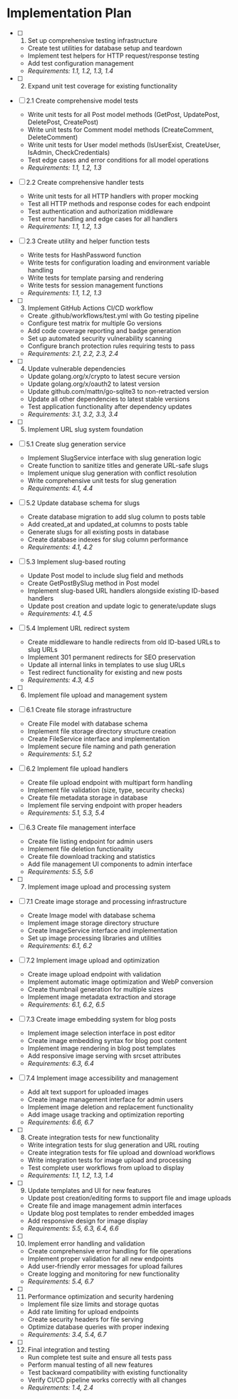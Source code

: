 # Implementation Plan

- [ ] 1. Set up comprehensive testing infrastructure
  - Create test utilities for database setup and teardown
  - Implement test helpers for HTTP request/response testing
  - Add test configuration management
  - _Requirements: 1.1, 1.2, 1.3, 1.4_

- [ ] 2. Expand unit test coverage for existing functionality
- [ ] 2.1 Create comprehensive model tests
  - Write unit tests for all Post model methods (GetPost, UpdatePost, DeletePost, CreatePost)
  - Write unit tests for Comment model methods (CreateComment, DeleteComment)
  - Write unit tests for User model methods (IsUserExist, CreateUser, IsAdmin, CheckCredentials)
  - Test edge cases and error conditions for all model operations
  - _Requirements: 1.1, 1.2, 1.3_

- [ ] 2.2 Create comprehensive handler tests
  - Write unit tests for all HTTP handlers with proper mocking
  - Test all HTTP methods and response codes for each endpoint
  - Test authentication and authorization middleware
  - Test error handling and edge cases for all handlers
  - _Requirements: 1.1, 1.2, 1.3_

- [ ] 2.3 Create utility and helper function tests
  - Write tests for HashPassword function
  - Write tests for configuration loading and environment variable handling
  - Write tests for template parsing and rendering
  - Write tests for session management functions
  - _Requirements: 1.1, 1.2, 1.3_

- [ ] 3. Implement GitHub Actions CI/CD workflow
  - Create .github/workflows/test.yml with Go testing pipeline
  - Configure test matrix for multiple Go versions
  - Add code coverage reporting and badge generation
  - Set up automated security vulnerability scanning
  - Configure branch protection rules requiring tests to pass
  - _Requirements: 2.1, 2.2, 2.3, 2.4_

- [ ] 4. Update vulnerable dependencies
  - Update golang.org/x/crypto to latest secure version
  - Update golang.org/x/oauth2 to latest version
  - Update github.com/mattn/go-sqlite3 to non-retracted version
  - Update all other dependencies to latest stable versions
  - Test application functionality after dependency updates
  - _Requirements: 3.1, 3.2, 3.3, 3.4_

- [ ] 5. Implement URL slug system foundation
- [ ] 5.1 Create slug generation service
  - Implement SlugService interface with slug generation logic
  - Create function to sanitize titles and generate URL-safe slugs
  - Implement unique slug generation with conflict resolution
  - Write comprehensive unit tests for slug generation
  - _Requirements: 4.1, 4.4_

- [ ] 5.2 Update database schema for slugs
  - Create database migration to add slug column to posts table
  - Add created_at and updated_at columns to posts table
  - Generate slugs for all existing posts in database
  - Create database indexes for slug column performance
  - _Requirements: 4.1, 4.2_

- [ ] 5.3 Implement slug-based routing
  - Update Post model to include slug field and methods
  - Create GetPostBySlug method in Post model
  - Implement slug-based URL handlers alongside existing ID-based handlers
  - Update post creation and update logic to generate/update slugs
  - _Requirements: 4.1, 4.5_

- [ ] 5.4 Implement URL redirect system
  - Create middleware to handle redirects from old ID-based URLs to slug URLs
  - Implement 301 permanent redirects for SEO preservation
  - Update all internal links in templates to use slug URLs
  - Test redirect functionality for existing and new posts
  - _Requirements: 4.3, 4.5_

- [ ] 6. Implement file upload and management system
- [ ] 6.1 Create file storage infrastructure
  - Create File model with database schema
  - Implement file storage directory structure creation
  - Create FileService interface and implementation
  - Implement secure file naming and path generation
  - _Requirements: 5.1, 5.2_

- [ ] 6.2 Implement file upload handlers
  - Create file upload endpoint with multipart form handling
  - Implement file validation (size, type, security checks)
  - Create file metadata storage in database
  - Implement file serving endpoint with proper headers
  - _Requirements: 5.1, 5.3, 5.4_

- [ ] 6.3 Create file management interface
  - Create file listing endpoint for admin users
  - Implement file deletion functionality
  - Create file download tracking and statistics
  - Add file management UI components to admin interface
  - _Requirements: 5.5, 5.6_

- [ ] 7. Implement image upload and processing system
- [ ] 7.1 Create image storage and processing infrastructure
  - Create Image model with database schema
  - Implement image storage directory structure
  - Create ImageService interface and implementation
  - Set up image processing libraries and utilities
  - _Requirements: 6.1, 6.2_

- [ ] 7.2 Implement image upload and optimization
  - Create image upload endpoint with validation
  - Implement automatic image optimization and WebP conversion
  - Create thumbnail generation for multiple sizes
  - Implement image metadata extraction and storage
  - _Requirements: 6.1, 6.2, 6.5_

- [ ] 7.3 Create image embedding system for blog posts
  - Implement image selection interface in post editor
  - Create image embedding syntax for blog post content
  - Implement image rendering in blog post templates
  - Add responsive image serving with srcset attributes
  - _Requirements: 6.3, 6.4_

- [ ] 7.4 Implement image accessibility and management
  - Add alt text support for uploaded images
  - Create image management interface for admin users
  - Implement image deletion and replacement functionality
  - Add image usage tracking and optimization reporting
  - _Requirements: 6.6, 6.7_

- [ ] 8. Create integration tests for new functionality
  - Write integration tests for slug generation and URL routing
  - Create integration tests for file upload and download workflows
  - Write integration tests for image upload and processing
  - Test complete user workflows from upload to display
  - _Requirements: 1.1, 1.2, 1.3, 1.4_

- [ ] 9. Update templates and UI for new features
  - Update post creation/editing forms to support file and image uploads
  - Create file and image management admin interfaces
  - Update blog post templates to render embedded images
  - Add responsive design for image display
  - _Requirements: 5.5, 6.3, 6.4, 6.6_

- [ ] 10. Implement error handling and validation
  - Create comprehensive error handling for file operations
  - Implement proper validation for all new endpoints
  - Add user-friendly error messages for upload failures
  - Create logging and monitoring for new functionality
  - _Requirements: 5.4, 6.7_

- [ ] 11. Performance optimization and security hardening
  - Implement file size limits and storage quotas
  - Add rate limiting for upload endpoints
  - Create security headers for file serving
  - Optimize database queries with proper indexing
  - _Requirements: 3.4, 5.4, 6.7_

- [ ] 12. Final integration and testing
  - Run complete test suite and ensure all tests pass
  - Perform manual testing of all new features
  - Test backward compatibility with existing functionality
  - Verify CI/CD pipeline works correctly with all changes
  - _Requirements: 1.4, 2.4_